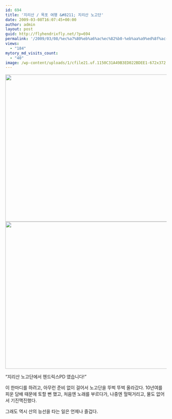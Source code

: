 ```yaml
---
id: 694
title: '지리산 / 목포 여행 &#8211; 지리산 노고단'
date: 2009-03-08T16:07:45+00:00
author: admin
layout: post
guid: http://flyhendrixfly.net/?p=694
permalink: '/2009/03/08/%ec%a7%80%eb%a6%ac%ec%82%b0-%eb%aa%a9%ed%8f%ac-%ec%97%ac%ed%96%89-%ec%a7%80%eb%a6%ac%ec%82%b0-%eb%85%b8%ea%b3%a0%eb%8b%a8/'
views:
  - "184"
mytory_md_visits_count:
  - "40"
image: /wp-content/uploads/1/cfile21.uf.1150C31A49B3ED022BDEE1-672x372.jpg
---
```

<img class="aligncenter" src="http://submania.dothome.co.kr/wp-content/uploads/1/cfile21.uf.1150C31A49B3ED022BDEE1.jpg" alt="" width="610" height="458" /><img class="aligncenter" src="http://submania.dothome.co.kr/wp-content/uploads/1/cfile23.uf.1350C31A49B3ED032C090E.jpg" alt="" width="610" height="458" />
  
&#8220;지리산 노고단에서 헨드릭스PD 였습니다!&#8221;

이 한마디를 하려고, 아무런 준비 없이 걸어서 노고단을 뚜벅 뚜벅 올라갔다. 10년여를 피운 담배 때문에 토할 뻔 했고, 처음엔 노래를 부르다가, 나중엔 헐떡거리고, 물도 없어서 기진맥진했다.

그래도 역시 산의 능선을 타는 일은 언제나 즐겁다.